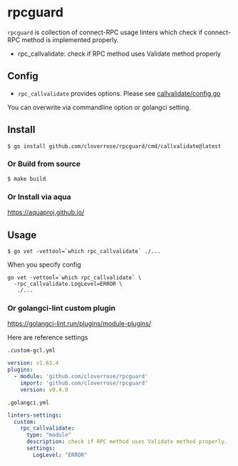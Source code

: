 # rpcguard

`rpcguard` is collection of connect-RPC usage linters which check if connect-RPC method is implemented properly.

- rpc_callvalidate: check if RPC method uses Validate method properly

## Config

- `rpc_callvalidate` provides options. Please see [callvalidate/config.go](passes/callvalidate/config.go)

You can overwrite via commandline option or golangci setting.

## Install

```shell
$ go install github.com/cloverrose/rpcguard/cmd/callvalidate@latest
```

### Or Build from source

```shell
$ make build
```

### Or Install via aqua

https://aquaproj.github.io/

## Usage

```shell
$ go vet -vettool=`which rpc_callvalidate` ./...
```

When you specify config

```shell
go vet -vettool=`which rpc_callvalidate` \
  -rpc_callvalidate.LogLevel=ERROR \
   ./...
```

### Or golangci-lint custom plugin

https://golangci-lint.run/plugins/module-plugins/

Here are reference settings

`.custom-gcl.yml`

```yaml
version: v1.63.4
plugins:
  - module: 'github.com/cloverrose/rpcguard'
    import: 'github.com/cloverrose/rpcguard'
    version: v0.4.0
```

`.golangci.yml`

```yaml
linters-settings:
  custom:
    rpc_callvalidate:
      type: "module"
      description: check if RPC method uses Validate method properly.
      settings:
        LogLevel: "ERROR"
```
